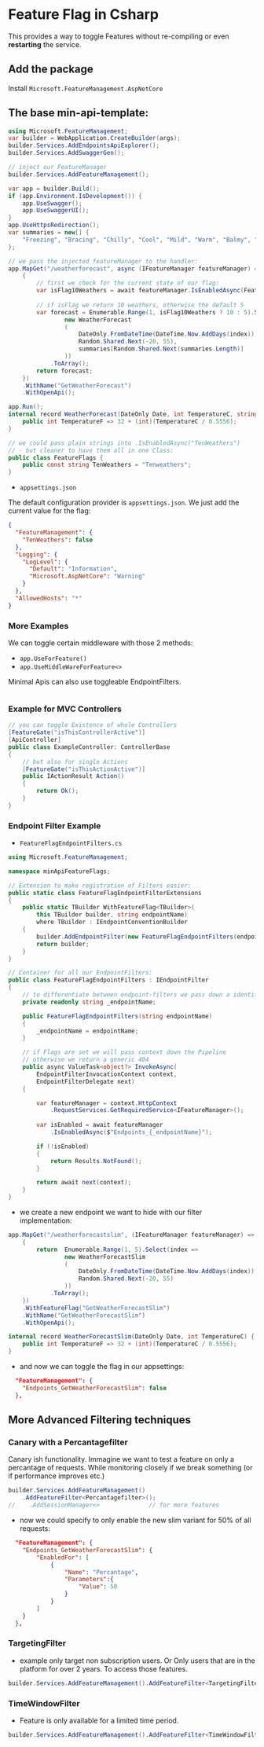 # Feature Flag in Csharp
This provides a way to toggle Features without re-compiling or even **restarting** the service.

## Add the package
Install `Microsoft.FeatureManagement.AspNetCore`

## The base min-api-template:
```cs
using Microsoft.FeatureManagement;
var builder = WebApplication.CreateBuilder(args);
builder.Services.AddEndpointsApiExplorer();
builder.Services.AddSwaggerGen();

// inject our FeatureManager
builder.Services.AddFeatureManagement();

var app = builder.Build();
if (app.Environment.IsDevelopment()) {
    app.UseSwagger();
    app.UseSwaggerUI();
}
app.UseHttpsRedirection();
var summaries = new[] {
    "Freezing", "Bracing", "Chilly", "Cool", "Mild", "Warm", "Balmy", "Hot", "Sweltering", "Scorching"
};

// we pass the injected featureManager to the handler:
app.MapGet("/weatherforecast", async (IFeatureManager featureManager) =>
    {
        // first we check for the current state of our flag:
        var isFlag10Weathers = await featureManager.IsEnabledAsync(FeatureFlags.TenWeathers);
        
        // if isFlag we return 10 weathers, otherwise the default 5
        var forecast = Enumerable.Range(1, isFlag10Weathers ? 10 : 5).Select(index =>
                new WeatherForecast
                (
                    DateOnly.FromDateTime(DateTime.Now.AddDays(index)),
                    Random.Shared.Next(-20, 55),
                    summaries[Random.Shared.Next(summaries.Length)]
                ))
            .ToArray();
        return forecast;
    })
    .WithName("GetWeatherForecast")
    .WithOpenApi();

app.Run();
internal record WeatherForecast(DateOnly Date, int TemperatureC, string? Summary) {
    public int TemperatureF => 32 + (int)(TemperatureC / 0.5556);
}

// we could pass plain strings into .IsEnabledAsync("TenWeathers")
// - but cleaner to have them all in one Class:
public class FeatureFlags {
    public const string TenWeathers = "Tenweathers";
}
```

- `appsettings.json`

The default configuration provider is `appsettings.json`. We just add the current value for the flag: 
```json
{
  "FeatureManagement": {
    "TenWeathers": false
  },
  "Logging": {
    "LogLevel": {
      "Default": "Information",
      "Microsoft.AspNetCore": "Warning"
    }
  },
  "AllowedHosts": "*"
}
```

### More Examples
We can toggle certain middleware with those 2 methods:
- `app.UseForFeature()` 
- `app.UseMiddleWareForFeature<>`

Minimal Apis can also use toggleable EndpointFilters.
```csharp
```

### Example for MVC Controllers
```cs
// you can toggle Existence of whole Controllers
[FeatureGate("isThisControllerActive")]
[ApiController]
public class ExampleController: ControllerBase
{
    // but also for single Actions
    [FeatureGate("isThisActionActive")]
    public IActionResult Action()
    {
        return Ok();
    }
}
```

### Endpoint Filter Example
- `FeatureFlagEndpointFilters.cs`
```cs
using Microsoft.FeatureManagement;

namespace minApiFeatureFlags;

// Extension to make registration of Filters easier:
public static class FeatureFlagEndpointFilterExtensions
{
    public static TBuilder WithFeatureFlag<TBuilder>(
        this TBuilder builder, string endpointName) 
        where TBuilder : IEndpointConventionBuilder
    {
        builder.AddEndpointFilter(new FeatureFlagEndpointFilters(endpointName));
        return builder;
    }
}

// Container for all our EndpointFilters:
public class FeatureFlagEndpointFilters : IEndpointFilter
{
    // to differentiate between endpoint-filters we pass down a identifier string:
    private readonly string _endpointName;

    public FeatureFlagEndpointFilters(string endpointName)
    {
        _endpointName = endpointName;
    }

    // if Flags are set we will pass context down the Pipeline
    // otherwise we return a generic 404
    public async ValueTask<object?> InvokeAsync(
        EndpointFilterInvocationContext context, 
        EndpointFilterDelegate next)
    {

        var featureManager = context.HttpContext
            .RequestServices.GetRequiredService<IFeatureManager>();
        
        var isEnabled = await featureManager
            .IsEnabledAsync($"Endpoints_{_endpointName}");

        if (!isEnabled)
        {
            return Results.NotFound();
        }

        return await next(context);
    }
}
```
- we create a new endpoint we want to hide with our filter implementation:
```cs
app.MapGet("/weatherforecastslim", (IFeatureManager featureManager) =>
    {
        return  Enumerable.Range(1, 5).Select(index =>
                new WeatherForecastSlim
                (
                    DateOnly.FromDateTime(DateTime.Now.AddDays(index)),
                    Random.Shared.Next(-20, 55)
                ))
            .ToArray();
    })
    .WithFeatureFlag("GetWeatherForecastSlim")
    .WithName("GetWeatherForecastSlim")
    .WithOpenApi();

internal record WeatherForecastSlim(DateOnly Date, int TemperatureC) {
    public int TemperatureF => 32 + (int)(TemperatureC / 0.5556);
}
```


- and now we can toggle the flag in our appsettings:
```json
  "FeatureManagement": {
    "Endpoints_GetWeatherForecastSlim": false
  },
```

## More Advanced Filtering techniques

### Canary with a Percantagefilter
Canary ish functionality. Immagine we want to test a feature on only a percantage of requests. While monitoring closely if we break something (or if performance improves etc.)

```cs
builder.Services.AddFeatureManagement()
    .AddFeatureFilter<Percantagefilter>();
//    .AddSessionManager<>              // for more features
```
- now we could specify to only enable the new slim variant for 50% of all requests:
```json
  "FeatureManagement": {
    "Endpoints_GetWeatherForecastSlim": {
        "EnabledFor": [
            {
                "Name": "Percantage",
                "Parameters":{
                    "Value": 50
                }
            }
        ]
    }
  },
```

### TargetingFilter
- example only target non subscription users. Or Only users that are in the platform for over 2 years. To access those features.
```cs
builder.Services.AddFeatureManagement().AddFeatureFilter<TargetingFilter>();
```

### TimeWindowFilter
- Feature is only available for a limited time period.
```cs
builder.Services.AddFeatureManagement().AddFeatureFilter<TimeWindowFilter>();
```